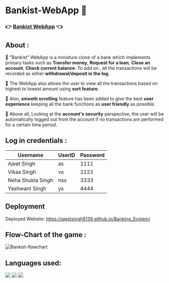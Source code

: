 # Bankist-WebApp 🏦

### 👉 [**Bankist WebApp**](https://ajeetsingh8139.github.io/Banking_System/) 👈

## About :

📌 "Bankist" WebApp is a miniature clone of a bank which implements primary tasks such as **Transfer money**, **Request for a loan**, **Close an account**, **Check current balance**. To add on
, all the transactions will be recorded as either **withdrawal/deposit in the log**.

📌 The WebApp also allows the user to view all the transactions based on highest to lowest amount using **sort feature**.

📌 Also, **smooth scrolling** feature has been added to give the best **user experience** keeping all the bank functions as **user friendly** as possible.

📌 Above all, Looking at the **account's security** perspective, the user will be automatically logged out from the account if no transactions are performed for a certain time period.

## Log in credentials :

| Username               | UserID | Password |
| ---------------------- | ------ | -------- |
| Ajeet Singh       | as     | 1111     |
| Vikas Singh       | vs     | 2222     |
| Neha Shukla Singh | nss    | 3333     |
| Yashwant Singh    | ys     | 4444     |

## Deployment

Deployed Website: https://ajeetsingh8139.github.io/Banking_System/

## Flow-Chart of the game :


![Bankist-flowchart](https://user-images.githubusercontent.com/66356658/221408453-65aad95f-212c-4745-a190-50b7b3def733.png)

## Languages used:

<code><img src="https://img.icons8.com/color/48/000000/html-5--v1.png"/></code>
<code><img src="https://img.icons8.com/color/48/000000/css3.png"/></code>
<code><img src="https://img.icons8.com/color/48/000000/javascript--v1.png"/></code>

#
